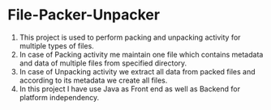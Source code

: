 # File-Packer-Unpacker

1) This project is used to perform packing and unpacking activity for multiple types of files.
2) In case of Packing activity me maintain one file which contains metadata and data of multiple files from specified directory.
3) In case of Unpacking activity we extract all data from packed files and according to its metadata we create all files.
4) In this project I have use Java as Front end as well as Backend for platform independency.
